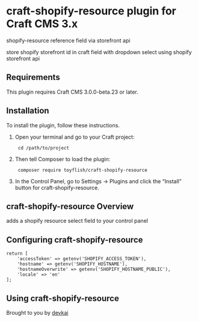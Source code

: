 # craft-shopify-resource plugin for Craft CMS 3.x

shopify-resource reference field via storefront api

store shopify storefront id in craft field with dropdown select using shopify storefront api


## Requirements

This plugin requires Craft CMS 3.0.0-beta.23 or later.

## Installation

To install the plugin, follow these instructions.

1. Open your terminal and go to your Craft project:

        cd /path/to/project

2. Then tell Composer to load the plugin:

        composer require toyflish/craft-shopify-resource

3. In the Control Panel, go to Settings → Plugins and click the “Install” button for craft-shopify-resource.

## craft-shopify-resource Overview

adds a shopify resource select field to your control panel

## Configuring craft-shopify-resource

```
return [
    'accessToken' => getenv('SHOPIFY_ACCESS_TOKEN'),
    'hostname' => getenv('SHOPIFY_HOSTNAME'),
    'hostnameOverwrite' => getenv('SHOPIFY_HOSTNAME_PUBLIC'),
    'locale' => 'en'
];
```

## Using craft-shopify-resource



Brought to you by [devkai](https://toyflish.com)
